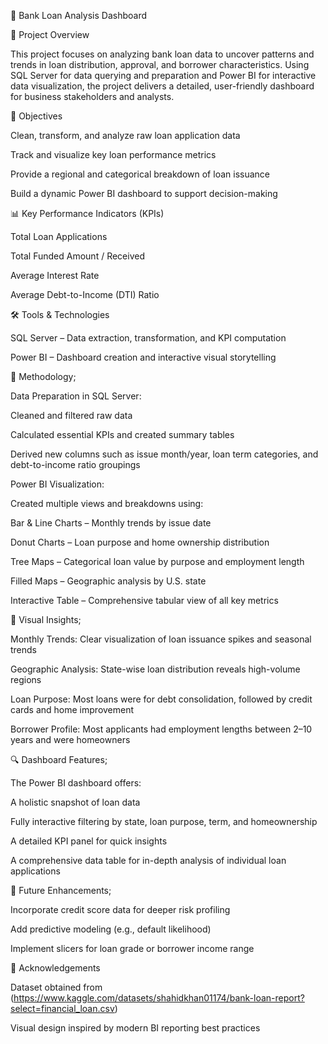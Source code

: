 🏦 Bank Loan Analysis Dashboard

📖 Project Overview

This project focuses on analyzing bank loan data to uncover patterns and trends in loan distribution, approval, and borrower characteristics. Using SQL Server for data querying and preparation and Power BI for interactive data visualization, the project delivers a detailed, user-friendly dashboard for business stakeholders and analysts.

🎯 Objectives

Clean, transform, and analyze raw loan application data

Track and visualize key loan performance metrics

Provide a regional and categorical breakdown of loan issuance

Build a dynamic Power BI dashboard to support decision-making

📊 Key Performance Indicators (KPIs)

Total Loan Applications

Total Funded Amount / Received

Average Interest Rate

Average Debt-to-Income (DTI) Ratio

🛠️ Tools & Technologies

SQL Server – Data extraction, transformation, and KPI computation

Power BI – Dashboard creation and interactive visual storytelling

🧪 Methodology;

Data Preparation in SQL Server:

Cleaned and filtered raw data

Calculated essential KPIs and created summary tables

Derived new columns such as issue month/year, loan term categories, and debt-to-income ratio groupings

Power BI Visualization:

Created multiple views and breakdowns using:

Bar & Line Charts – Monthly trends by issue date

Donut Charts – Loan purpose and home ownership distribution

Tree Maps – Categorical loan value by purpose and employment length

Filled Maps – Geographic analysis by U.S. state

Interactive Table – Comprehensive tabular view of all key metrics

📌 Visual Insights;

Monthly Trends: Clear visualization of loan issuance spikes and seasonal trends

Geographic Analysis: State-wise loan distribution reveals high-volume regions

Loan Purpose: Most loans were for debt consolidation, followed by credit cards and home improvement

Borrower Profile: Most applicants had employment lengths between 2–10 years and were homeowners

🔍 Dashboard Features;

The Power BI dashboard offers:

A holistic snapshot of loan data

Fully interactive filtering by state, loan purpose, term, and homeownership

A detailed KPI panel for quick insights

A comprehensive data table for in-depth analysis of individual loan applications

🚀 Future Enhancements;

Incorporate credit score data for deeper risk profiling

Add predictive modeling (e.g., default likelihood)

Implement slicers for loan grade or borrower income range

🙏 Acknowledgements

Dataset obtained from (https://www.kaggle.com/datasets/shahidkhan01174/bank-loan-report?select=financial_loan.csv)

Visual design inspired by modern BI reporting best practices
